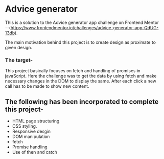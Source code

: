 # Advice generator

This is a solution to the Advice generator app challenge on Frontend Mentor --(https://www.frontendmentor.io/challenges/advice-generator-app-QdUG-13db). 

The main motivation behind this project is to create design as proximate to given design.

### The target-

This project basically focuses on fetch and handling of promises in javaScript.
Here the challenge was to get the data by using fetch and make necessary changes in the DOM to 
display the same.
After each click a new call has to be made to show new content.

## The following has been incorporated to complete this project-

- HTML page structuring.
- CSS styling.
- Responsive desgin
- DOM manipulation
- fetch 
- Promise handling 
- Use of then and catch